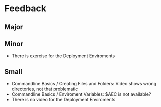 # Feedback

## Major

## Minor
* There is exercise for the Deployment Enviroments 

## Small
* Commandline Basics / Creating Files and Folders: Video shows wrong directories, not that problematic
* Commandline Basics / Enviroment Variables: $AEC is not available?
* There is no video for the Deployment Enviroments 

